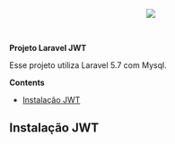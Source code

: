 
<p align="center"><img src="https://laravel.com/assets/img/components/logo-laravel.svg"></p>

<br>

**Projeto Laravel JWT**

Esse projeto utiliza Laravel 5.7 com Mysql.

**Contents**

- [Instalação JWT](#Instalação-JWT)


## Instalação JWT